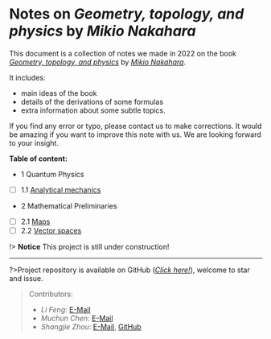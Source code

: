 # Notes on *Geometry, topology, and physics* by *Mikio Nakahara*

This document is a collection of notes we made in 2022 on the book  [*Geometry, topology, and physics*](https://www.amazon.com/Geometry-Topology-Physics-Graduate-Student/dp/0750306068) by [*Mikio Nakahara*](https://www.mikio-nakahara.com/). 

It includes: 
 - main ideas of the book
 - details of the derivations of some formulas
 - extra information about some subtle topics.

If you find any error or typo, please contact us to make corrections. It would be amazing if you want to improve this note with us. We are looking forward to your insight.  

**Table of content:**
- 1 Quantum Physics
 - [ ] 1.1 [Analytical mechanics](/1/1.1.md) 
- 2 Mathematical Preliminaries
 - [ ] 2.1 [Maps](/2/2.1.md)
 - [ ] 2.2 [Vector spaces](/2/2.2.md)

!> **Notice** This project is still under construction!

---

?>Project repository is available on GitHub ([*Click here!*](https://github.com/physicsWHU/Nakahara-Notes)), welcome to star and issue.


>Contributors:
>- *Li Feng*: [E-Mail](mailto:flphysics@whu.edu.cn)
>- *Muchun Chen*: [E-Mail](mailto:2019302070055@whu.edu.cn)
>- *Shangjie Zhou*: [E-Mail](mailto:sjzhou@whu.edu.cn), [GitHub](https://github.com/spaceofzsj)
